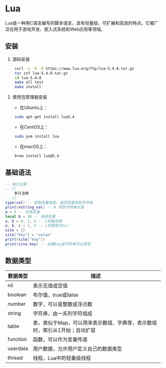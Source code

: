 # Lua

Lua是一种用C语言编写的脚本语言，具有轻量级、可扩展和高效的特点。它被广泛应用于游戏开发、嵌入式系统和Web应用等领域。

## 安装

1. 源码安装

   ```bash
    curl -L -R -O https://www.lua.org/ftp/lua-5.4.8.tar.gz
    tar zxf lua-5.4.8.tar.gz
    cd lua-5.4.8
    make all test
    make install
    ```

2. 使用包管理器安装

   - 在Ubuntu上：

   ```bash
    sudo apt-get install lua5.4
   ```

   - 在CentOS上：

   ```bash
    sudo yum install lua
   ```

   - 在macOS上：

   ```bash
    brew install lua@5.4
   ```

## 基础语法

```lua
-- 单行注释
-- [[
    多行注释
-- ]]
type(val) -- 获取变量类型，返回变量类型字符串
print(#string_val) -- # 获取字符串长度
a = 5 -- 全局变量
local b = 10 -- 局部变量
a, b = 0, 1, 2 -- 2将被忽略
a, b, c = 1, 2 -- c将赋值为nil
site = {}
site["key"] = "value"
print(site["key"])
print(site.key) -- 如果key是字符串可以简写
```

## 数据类型

| 数据类型 | 描述 |
| -------- | ---- |
| nil     | 表示无值或空值 |
| boolean | 布尔值，true或false |
| number  | 数字，可以是整数或浮点数 |
| string  | 字符串，由一系列字符组成 |
| table   | 表，类似于Map，可以用来表示数组、字典等，表示数组时，索引从1开始；自动扩容 |
| function| 函数，可以作为变量传递 |
| userdata| 用户数据，允许用户定义自己的数据类型 |
| thread  | 线程，Lua中的轻量级线程 |

